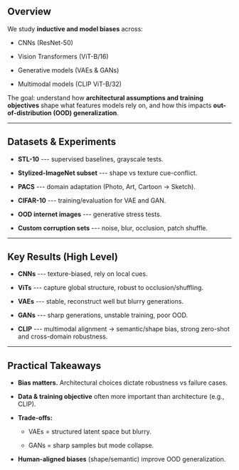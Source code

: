 Overview
--------

We study **inductive and model biases** across:

-   CNNs (ResNet-50)

-   Vision Transformers (ViT-B/16)

-   Generative models (VAEs & GANs)

-   Multimodal models (CLIP ViT-B/32)

The goal: understand how **architectural assumptions and training objectives** shape what features models rely on, and how this impacts **out-of-distribution (OOD) generalization**.

* * * * *

Datasets & Experiments
----------------------

-   **STL-10** --- supervised baselines, grayscale tests.

-   **Stylized-ImageNet subset** --- shape vs texture cue-conflict.

-   **PACS** --- domain adaptation (Photo, Art, Cartoon → Sketch).

-   **CIFAR-10** --- training/evaluation for VAE and GAN.

-   **OOD internet images** --- generative stress tests.

-   **Custom corruption sets** --- noise, blur, occlusion, patch shuffle.

* * * * *

Key Results (High Level)
------------------------

-   **CNNs** --- texture-biased, rely on local cues.

-   **ViTs** --- capture global structure, robust to occlusion/shuffling.

-   **VAEs** --- stable, reconstruct well but blurry generations.

-   **GANs** --- sharp generations, unstable training, poor OOD.

-   **CLIP** --- multimodal alignment → semantic/shape bias, strong zero-shot and cross-domain robustness.

* * * * *

Practical Takeaways
-------------------

-   **Bias matters.** Architectural choices dictate robustness vs failure cases.

-   **Data & training objective** often more important than architecture (e.g., CLIP).

-   **Trade-offs:**

    -   VAEs = structured latent space but blurry.

    -   GANs = sharp samples but mode collapse.

-   **Human-aligned biases** (shape/semantic) improve OOD generalization.
